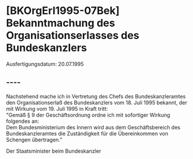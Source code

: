 # [BKOrgErl1995-07Bek] Bekanntmachung des Organisationserlasses des Bundeskanzlers

Ausfertigungsdatum: 20.07.1995

 

## ----

Nachstehend mache ich in Vertretung des Chefs des Bundeskanzleramtes den Organisationserlaß des Bundeskanzlers vom 18. Juli 1995 bekannt, der mit Wirkung vom 19. Juli 1995 in Kraft tritt:  
"Gemäß § 9 der Geschäftsordnung ordne ich mit sofortiger Wirkung folgendes an:  
Dem Bundesministerium des Innern wird aus dem Geschäftsbereich des Bundeskanzleramtes die Zuständigkeit für die Übereinkommen von Schengen übertragen."

Der Staatsminister beim Bundeskanzler
